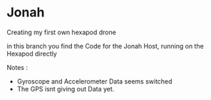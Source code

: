 # Jonah
Creating my first own hexapod drone

in this branch you find the Code for the Jonah Host, running on the Hexapod directly

Notes :

- Gyroscope and Accelerometer Data seems switched
- The GPS isnt giving out Data yet.
